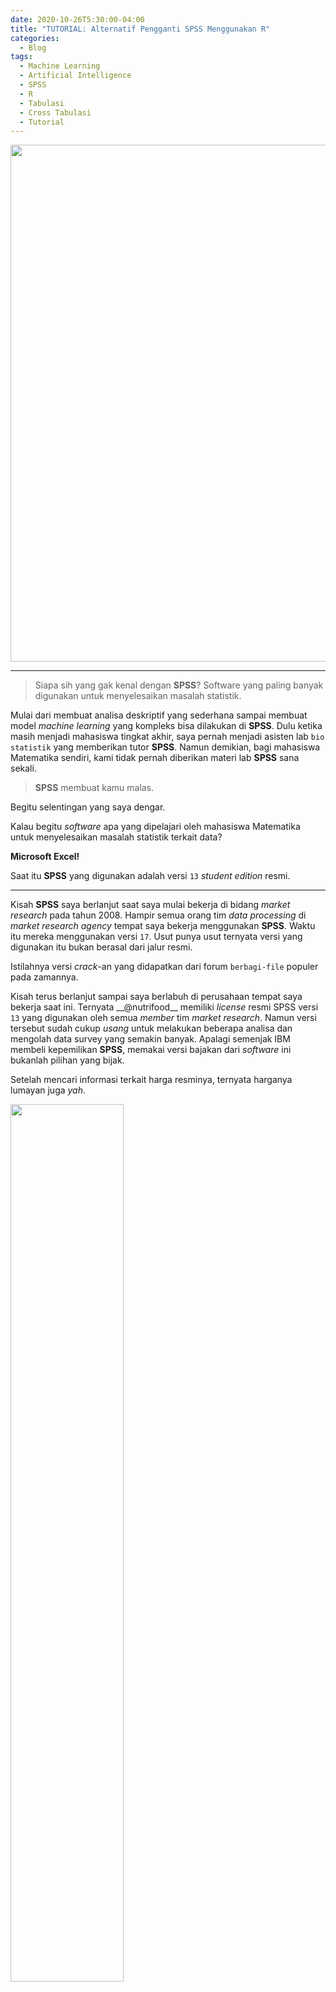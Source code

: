 ```yaml
---
date: 2020-10-26T5:30:00-04:00
title: "TUTORIAL: Alternatif Pengganti SPSS Menggunakan R"
categories:
  - Blog
tags:
  - Machine Learning
  - Artificial Intelligence
  - SPSS
  - R
  - Tabulasi
  - Cross Tabulasi
  - Tutorial
---
```



<img src="https://raw.githubusercontent.com/ikanx101/ikanx101.github.io/master/_posts/expss/bagian%201/SPSS.jpg" width="827" />

-----

> Siapa sih yang gak kenal dengan **SPSS**? Software yang paling banyak
> digunakan untuk menyelesaikan masalah statistik.

Mulai dari membuat analisa deskriptif yang sederhana sampai membuat
model *machine learning* yang kompleks bisa dilakukan di **SPSS**. Dulu
ketika masih menjadi mahasiswa tingkat akhir, saya pernah menjadi
asisten lab `bio statistik` yang memberikan tutor **SPSS**. Namun
demikian, bagi mahasiswa Matematika sendiri, kami tidak pernah diberikan
materi lab **SPSS** sana sekali.

> **SPSS** membuat kamu malas.

Begitu selentingan yang saya dengar.

Kalau begitu *software* apa yang dipelajari oleh mahasiswa Matematika
untuk menyelesaikan masalah statistik terkait data?

**Microsoft Excel\!**

Saat itu **SPSS** yang digunakan adalah versi `13` *student edition*
resmi.

-----

Kisah **SPSS** saya berlanjut saat saya mulai bekerja di bidang *market
research* pada tahun 2008. Hampir semua orang tim *data processing* di
*market research agency* tempat saya bekerja menggunakan **SPSS**. Waktu
itu mereka menggunakan versi `17`. Usut punya usut ternyata versi yang
digunakan itu bukan berasal dari jalur resmi.

Istilahnya versi *crack*-an yang didapatkan dari forum `berbagi-file`
populer pada zamannya.

Kisah terus berlanjut sampai saya berlabuh di perusahaan tempat saya
bekerja saat ini. Ternyata \_\_@nutrifood\_\_ memiliki *license* resmi
SPSS versi `13` yang digunakan oleh semua *member* tim *market
research*. Namun versi tersebut sudah cukup *usang* untuk melakukan
beberapa analisa dan mengolah data survey yang semakin banyak. Apalagi
semenjak IBM membeli kepemilikan **SPSS**, memakai versi bajakan dari
*software* ini bukanlah pilihan yang bijak.

Setelah mencari informasi terkait harga resminya, ternyata harganya
lumayan juga *yah*.

<img src="https://raw.githubusercontent.com/ikanx101/ikanx101.github.io/master/_posts/expss/bagian%201/Screenshot_20201023-101029.png" height="60%" />

Tipe *license* **SPSS** yang dibutuhkan untuk mengolah data market riset
adalah yang `standard` karena sudah bisa mengakomodir *multiple response
answer*.

-----

## Perbedaan Data Survey dengan Data Lainnya

Apa sih perbedaan antara data survey dengan data lain? (Misalkan data
transaksi atau data *scrape* dari *social media*).

Disadari atau tidak, dalam survey, responden bisa ditanyakan suatu
pertanyaan yang bisa lebih dari satu jawaban. *Market researcher*
menyebutnya dengan istilah *multiple answer question*. Jawaban responden
akan disimpan menjadi *multiple column*.

> Prinsipnya adalah satu responden disimpan dalam satu baris data.

Berbeda dengan data transaksi atau data *social media* yang memungkinkan
dibentuk menjadi **tabular** (satu *response* bisa disimpan *as multiple
columns*).

Maka dari itu, *tools* pengolahan data market riset harus bisa
mengakomodir hal ini.

-----

## Masalah dengan **SPSS**

Seperti yang telah saya sampaikan sebelumnya, faktor harga menjadi salah
satu kendala terbesar bagi (hampir semua) perusahaan untuk bisa
menggunakan **SPSS** secara legal. Banyak di antara perusahaan malah
tetap memilih untuk menggunakan *software* bajakan. Menurut beberapa
sumber, IBM sedang galak-galaknya melakukan sidak ke
perusahaan-perusahaan untuk menangkap perusahaan yang *nakal*.

Setau saya memang ada konsekuensi hukum bagi yang melakukan hal ini.

> Selain itu, memakai *software* bajakan bisa jadi menghilangkan
> **keberkahan** pekerjaan kita lho.

## Alternatif **SPSS**

Kita sebenarnya bisa memakai *software* olah data selain **SPSS** yang
bersifat *open source* alias gratis. Salah satunya dengan **R** melalui
`library(expss)`.

Berikut ini adalah beberapa kelebihan mengolah data survey dengan
`library(expss)`:

1.  Kita tidak perlu repot-repot mengubah tipe data menjadi *numeric
    with labels*. Pada **SPSS**, kita tahu ada dua *tab*, yakni
    *variabel view* dan *data view*. Biasanya salah satu *preparation*
    yang harus dilakukan di **SPSS** adalah mengubah data *text* hasil
    *entry* kuesioner menjadi *numeric* lalu diberikan *value label*.
    Hasil *entry* kuesioner yang sudah berupa *text* bisa langsung kita
    pakai. Biasanya ini terjadi saat kita menggunakan *platform online
    survey* yang memberikan data *as it is*.
2.  Kita bisa melakukan `uji beda dua proporsi` langsung di **R**.
3.  Kita bisa langsung membuat grafik dari hasil tabulasi dengan
    `library(ggplot2)` dan membuat *report*-nya dengan **R Markdown**.
4.  **R** bisa membaca banyak format data. Baik `.sav` **SPSS** dan
    `.csv`, `.xls`, `.xlsx` dari **MS. Excel**.

Bagaimana caranya? Saya mulai tutorialnya *yah*.

-----

## Bahan-Bahan yang Dibutuhkan

Oke, untuk melakukannya kita memerlukan **R** dan atau **R Studio**.
Kemudian kita harus menginstall beberapa *libraries* seperti:

1.  `dplyr` untuk melakukan *data carpentry* di **R**.
2.  `expss` sebagai pengganti **SPSS** di **R**.
3.  `openxlsx` untuk *export* tabulasi ke format `.xlsx`.

Cara installnya adalah:

``` r
# install.packages("dplyr")
# install.packages("expss")
# install.packages("openxlsx")
```

Selepas instalasi selesai, mari kita panggil kedua *libraries* tersebut:

``` r
library(dplyr)
library(expss)
library(openxlsx)
```

Sekarang saya akan menggunakan contoh data hasil survey mengenai
persepsi dan habit responden. Pertanyaan dalam survey tersebut antara
lain:

1.  `kota` asal responden.
2.  `gender`.
3.  `usia`.
4.  `pernah`-kah responden membeli sayur dan daging dalam sebulan
    terakhir?
5.  `tempat` responden pernah membeli sayur dan daging dalam sebulan
    terakhir.
6.  `rating` kesukaan terhadap minuman soda.

Survey dilakukan kepada `1.000` orang responden di 5 kota (Jakarta,
Bandung, Tasikmalaya, Garut, dan Sukabumi). Sebagai latihan bersama,
data bisa diunduh di
[sini](https://raw.githubusercontent.com/ikanx101/ikanx101.github.io/master/_posts/expss/bagian%201/data%20survey.csv).

Berikut adalah datanya:

``` r
data = read.csv("data survey.csv") 
```

<table>

<caption>

20 Data Teratas

</caption>

<thead>

<tr>

<th style="text-align:right;">

id

</th>

<th style="text-align:left;">

kota

</th>

<th style="text-align:left;">

gender

</th>

<th style="text-align:right;">

usia

</th>

<th style="text-align:left;">

pernah

</th>

<th style="text-align:left;">

tempat\_1

</th>

<th style="text-align:left;">

tempat\_2

</th>

<th style="text-align:left;">

tempat\_3

</th>

<th style="text-align:left;">

tempat\_4

</th>

<th style="text-align:left;">

tempat\_5

</th>

<th style="text-align:left;">

rating

</th>

</tr>

</thead>

<tbody>

<tr>

<td style="text-align:right;">

1

</td>

<td style="text-align:left;">

Bandung

</td>

<td style="text-align:left;">

wanita

</td>

<td style="text-align:right;">

35

</td>

<td style="text-align:left;">

ya

</td>

<td style="text-align:left;">

pasar

</td>

<td style="text-align:left;">

warung

</td>

<td style="text-align:left;">

NA

</td>

<td style="text-align:left;">

NA

</td>

<td style="text-align:left;">

NA

</td>

<td style="text-align:left;">

sangat tidak suka

</td>

</tr>

<tr>

<td style="text-align:right;">

2

</td>

<td style="text-align:left;">

Jakarta

</td>

<td style="text-align:left;">

wanita

</td>

<td style="text-align:right;">

32

</td>

<td style="text-align:left;">

tidak

</td>

<td style="text-align:left;">

NA

</td>

<td style="text-align:left;">

NA

</td>

<td style="text-align:left;">

NA

</td>

<td style="text-align:left;">

NA

</td>

<td style="text-align:left;">

NA

</td>

<td style="text-align:left;">

tidak suka

</td>

</tr>

<tr>

<td style="text-align:right;">

3

</td>

<td style="text-align:left;">

Jakarta

</td>

<td style="text-align:left;">

pria

</td>

<td style="text-align:right;">

27

</td>

<td style="text-align:left;">

tidak

</td>

<td style="text-align:left;">

NA

</td>

<td style="text-align:left;">

NA

</td>

<td style="text-align:left;">

NA

</td>

<td style="text-align:left;">

NA

</td>

<td style="text-align:left;">

NA

</td>

<td style="text-align:left;">

suka

</td>

</tr>

<tr>

<td style="text-align:right;">

4

</td>

<td style="text-align:left;">

Bandung

</td>

<td style="text-align:left;">

pria

</td>

<td style="text-align:right;">

39

</td>

<td style="text-align:left;">

ya

</td>

<td style="text-align:left;">

online

</td>

<td style="text-align:left;">

supermarket

</td>

<td style="text-align:left;">

warung

</td>

<td style="text-align:left;">

minimarket

</td>

<td style="text-align:left;">

pasar

</td>

<td style="text-align:left;">

tidak suka

</td>

</tr>

<tr>

<td style="text-align:right;">

5

</td>

<td style="text-align:left;">

Bandung

</td>

<td style="text-align:left;">

pria

</td>

<td style="text-align:right;">

30

</td>

<td style="text-align:left;">

tidak

</td>

<td style="text-align:left;">

NA

</td>

<td style="text-align:left;">

NA

</td>

<td style="text-align:left;">

NA

</td>

<td style="text-align:left;">

NA

</td>

<td style="text-align:left;">

NA

</td>

<td style="text-align:left;">

sangat suka

</td>

</tr>

<tr>

<td style="text-align:right;">

6

</td>

<td style="text-align:left;">

Bandung

</td>

<td style="text-align:left;">

wanita

</td>

<td style="text-align:right;">

31

</td>

<td style="text-align:left;">

ya

</td>

<td style="text-align:left;">

warung

</td>

<td style="text-align:left;">

minimarket

</td>

<td style="text-align:left;">

supermarket

</td>

<td style="text-align:left;">

pasar

</td>

<td style="text-align:left;">

NA

</td>

<td style="text-align:left;">

sangat suka

</td>

</tr>

<tr>

<td style="text-align:right;">

7

</td>

<td style="text-align:left;">

Tasikmalaya

</td>

<td style="text-align:left;">

pria

</td>

<td style="text-align:right;">

38

</td>

<td style="text-align:left;">

ya

</td>

<td style="text-align:left;">

minimarket

</td>

<td style="text-align:left;">

online

</td>

<td style="text-align:left;">

supermarket

</td>

<td style="text-align:left;">

pasar

</td>

<td style="text-align:left;">

NA

</td>

<td style="text-align:left;">

suka

</td>

</tr>

<tr>

<td style="text-align:right;">

8

</td>

<td style="text-align:left;">

Sukabumi

</td>

<td style="text-align:left;">

wanita

</td>

<td style="text-align:right;">

30

</td>

<td style="text-align:left;">

ya

</td>

<td style="text-align:left;">

supermarket

</td>

<td style="text-align:left;">

warung

</td>

<td style="text-align:left;">

online

</td>

<td style="text-align:left;">

NA

</td>

<td style="text-align:left;">

NA

</td>

<td style="text-align:left;">

sangat tidak suka

</td>

</tr>

<tr>

<td style="text-align:right;">

9

</td>

<td style="text-align:left;">

Garut

</td>

<td style="text-align:left;">

wanita

</td>

<td style="text-align:right;">

39

</td>

<td style="text-align:left;">

tidak

</td>

<td style="text-align:left;">

NA

</td>

<td style="text-align:left;">

NA

</td>

<td style="text-align:left;">

NA

</td>

<td style="text-align:left;">

NA

</td>

<td style="text-align:left;">

NA

</td>

<td style="text-align:left;">

sangat tidak suka

</td>

</tr>

<tr>

<td style="text-align:right;">

10

</td>

<td style="text-align:left;">

Bandung

</td>

<td style="text-align:left;">

wanita

</td>

<td style="text-align:right;">

26

</td>

<td style="text-align:left;">

tidak

</td>

<td style="text-align:left;">

NA

</td>

<td style="text-align:left;">

NA

</td>

<td style="text-align:left;">

NA

</td>

<td style="text-align:left;">

NA

</td>

<td style="text-align:left;">

NA

</td>

<td style="text-align:left;">

sangat suka

</td>

</tr>

<tr>

<td style="text-align:right;">

11

</td>

<td style="text-align:left;">

Jakarta

</td>

<td style="text-align:left;">

wanita

</td>

<td style="text-align:right;">

33

</td>

<td style="text-align:left;">

ya

</td>

<td style="text-align:left;">

online

</td>

<td style="text-align:left;">

supermarket

</td>

<td style="text-align:left;">

NA

</td>

<td style="text-align:left;">

NA

</td>

<td style="text-align:left;">

NA

</td>

<td style="text-align:left;">

sangat tidak suka

</td>

</tr>

<tr>

<td style="text-align:right;">

12

</td>

<td style="text-align:left;">

Tasikmalaya

</td>

<td style="text-align:left;">

wanita

</td>

<td style="text-align:right;">

30

</td>

<td style="text-align:left;">

ya

</td>

<td style="text-align:left;">

supermarket

</td>

<td style="text-align:left;">

warung

</td>

<td style="text-align:left;">

online

</td>

<td style="text-align:left;">

minimarket

</td>

<td style="text-align:left;">

NA

</td>

<td style="text-align:left;">

suka

</td>

</tr>

<tr>

<td style="text-align:right;">

13

</td>

<td style="text-align:left;">

Sukabumi

</td>

<td style="text-align:left;">

wanita

</td>

<td style="text-align:right;">

38

</td>

<td style="text-align:left;">

tidak

</td>

<td style="text-align:left;">

NA

</td>

<td style="text-align:left;">

NA

</td>

<td style="text-align:left;">

NA

</td>

<td style="text-align:left;">

NA

</td>

<td style="text-align:left;">

NA

</td>

<td style="text-align:left;">

sangat tidak suka

</td>

</tr>

<tr>

<td style="text-align:right;">

14

</td>

<td style="text-align:left;">

Tasikmalaya

</td>

<td style="text-align:left;">

wanita

</td>

<td style="text-align:right;">

33

</td>

<td style="text-align:left;">

tidak

</td>

<td style="text-align:left;">

NA

</td>

<td style="text-align:left;">

NA

</td>

<td style="text-align:left;">

NA

</td>

<td style="text-align:left;">

NA

</td>

<td style="text-align:left;">

NA

</td>

<td style="text-align:left;">

suka

</td>

</tr>

<tr>

<td style="text-align:right;">

15

</td>

<td style="text-align:left;">

Garut

</td>

<td style="text-align:left;">

pria

</td>

<td style="text-align:right;">

35

</td>

<td style="text-align:left;">

ya

</td>

<td style="text-align:left;">

pasar

</td>

<td style="text-align:left;">

supermarket

</td>

<td style="text-align:left;">

online

</td>

<td style="text-align:left;">

minimarket

</td>

<td style="text-align:left;">

NA

</td>

<td style="text-align:left;">

sangat tidak suka

</td>

</tr>

<tr>

<td style="text-align:right;">

16

</td>

<td style="text-align:left;">

Bandung

</td>

<td style="text-align:left;">

wanita

</td>

<td style="text-align:right;">

34

</td>

<td style="text-align:left;">

ya

</td>

<td style="text-align:left;">

supermarket

</td>

<td style="text-align:left;">

online

</td>

<td style="text-align:left;">

pasar

</td>

<td style="text-align:left;">

NA

</td>

<td style="text-align:left;">

NA

</td>

<td style="text-align:left;">

suka

</td>

</tr>

<tr>

<td style="text-align:right;">

17

</td>

<td style="text-align:left;">

Tasikmalaya

</td>

<td style="text-align:left;">

wanita

</td>

<td style="text-align:right;">

25

</td>

<td style="text-align:left;">

tidak

</td>

<td style="text-align:left;">

NA

</td>

<td style="text-align:left;">

NA

</td>

<td style="text-align:left;">

NA

</td>

<td style="text-align:left;">

NA

</td>

<td style="text-align:left;">

NA

</td>

<td style="text-align:left;">

suka

</td>

</tr>

<tr>

<td style="text-align:right;">

18

</td>

<td style="text-align:left;">

Garut

</td>

<td style="text-align:left;">

pria

</td>

<td style="text-align:right;">

34

</td>

<td style="text-align:left;">

tidak

</td>

<td style="text-align:left;">

NA

</td>

<td style="text-align:left;">

NA

</td>

<td style="text-align:left;">

NA

</td>

<td style="text-align:left;">

NA

</td>

<td style="text-align:left;">

NA

</td>

<td style="text-align:left;">

suka

</td>

</tr>

<tr>

<td style="text-align:right;">

19

</td>

<td style="text-align:left;">

Tasikmalaya

</td>

<td style="text-align:left;">

wanita

</td>

<td style="text-align:right;">

27

</td>

<td style="text-align:left;">

ya

</td>

<td style="text-align:left;">

online

</td>

<td style="text-align:left;">

NA

</td>

<td style="text-align:left;">

NA

</td>

<td style="text-align:left;">

NA

</td>

<td style="text-align:left;">

NA

</td>

<td style="text-align:left;">

suka

</td>

</tr>

<tr>

<td style="text-align:right;">

20

</td>

<td style="text-align:left;">

Sukabumi

</td>

<td style="text-align:left;">

pria

</td>

<td style="text-align:right;">

34

</td>

<td style="text-align:left;">

ya

</td>

<td style="text-align:left;">

pasar

</td>

<td style="text-align:left;">

warung

</td>

<td style="text-align:left;">

online

</td>

<td style="text-align:left;">

NA

</td>

<td style="text-align:left;">

NA

</td>

<td style="text-align:left;">

suka

</td>

</tr>

</tbody>

</table>

-----

## Prinsip dasar `library(expss)`

Skrip pada `library(expss)` selalu menggunakan *pipe* pada `tidyverse`
(`%>%`).

Berikut adalah alur pengerjaannya:

1.  Tabulasi dimulai dengan memanggil dataset.
2.  Memanggil variabel yang hendak dihitung dengan
    `tab_cells(nama_variabel)`.
3.  Jika hendak melakukan *cross tabulasi*, tambahkan perintah
    `tab_cols(nama_variabel)` sesuai dengan variabel yang hendak
    disilangkan.
4.  Jika hendak melakukan *drill down* pada baris, tambahkan perintah
    `tab_rows(nama_variabel)` sesuai dengan variabel yang hendak
    disilangkan.
5.  Panggil perintah untuk menghitung persentase atau *real number*.
    Untuk persentase, bisa menggunakan perintah `tab_stat_cpct()`. Untuk
    *real number*, bisa menggunakan perintah `tab_stat_cases()`.
6.  Jika hendak melakukan uji beda dua proporsi pada *cross tabulasi*,
    `tambahkan tab_last_sig_cpct()` atau `tab_last_sig_cases()`.
7.  Akhiri dengan `tab_pivot()`.

*Yuk*, kita praktek langsung\!

## Frekuensi Tabulasi

Mari kita mulai dengan menghitung proporsi `kota` dan `gender` dari
survey ini:

``` r
data %>% 
  tab_cells(kota) %>% 
  tab_stat_cpct() %>% 
  tab_pivot() %>% 
  set_caption("Tabel 1: Kota Asal Responden")
```

<table class="gmisc_table" style="border-collapse: collapse; margin-top: 1em; margin-bottom: 1em;">

<thead>

<tr>

<td colspan="2" style="text-align: left;">

Tabel 1: Kota Asal Responden

</td>

</tr>

<tr>

<th style="border-bottom: 1px solid grey; font-weight: 900; border-top: 2px solid grey; text-align: center;">

</th>

<th style="font-weight: 900; border-bottom: 1px solid grey; border-top: 2px solid grey; text-align: right;">

 \#Total 

</th>

</tr>

</thead>

<tbody>

<tr>

<td colspan="2" style="font-weight: 900;">

 kota 

</td>

</tr>

<tr>

<td style="text-align: left;">

   Bandung 

</td>

<td style="text-align: right;">

19.1

</td>

</tr>

<tr>

<td style="text-align: left;">

   Garut 

</td>

<td style="text-align: right;">

18.6

</td>

</tr>

<tr>

<td style="text-align: left;">

   Jakarta 

</td>

<td style="text-align: right;">

22.4

</td>

</tr>

<tr>

<td style="text-align: left;">

   Sukabumi 

</td>

<td style="text-align: right;">

20.4

</td>

</tr>

<tr>

<td style="text-align: left;">

   Tasikmalaya 

</td>

<td style="text-align: right;">

19.5

</td>

</tr>

<tr>

<td style="border-bottom: 2px solid grey; text-align: left;">

   \#Total cases 

</td>

<td style="border-bottom: 2px solid grey; text-align: right;">

1000

</td>

</tr>

</tbody>

</table>

``` r
data %>% 
  tab_cells(gender) %>% 
  tab_stat_cpct() %>% 
  tab_pivot() %>% 
  set_caption("Tabel 2: Gender Responden")
```

<table class="gmisc_table" style="border-collapse: collapse; margin-top: 1em; margin-bottom: 1em;">

<thead>

<tr>

<td colspan="2" style="text-align: left;">

Tabel 2: Gender Responden

</td>

</tr>

<tr>

<th style="border-bottom: 1px solid grey; font-weight: 900; border-top: 2px solid grey; text-align: center;">

</th>

<th style="font-weight: 900; border-bottom: 1px solid grey; border-top: 2px solid grey; text-align: right;">

 \#Total 

</th>

</tr>

</thead>

<tbody>

<tr>

<td colspan="2" style="font-weight: 900;">

 gender 

</td>

</tr>

<tr>

<td style="text-align: left;">

   pria 

</td>

<td style="text-align: right;">

29.3

</td>

</tr>

<tr>

<td style="text-align: left;">

   wanita 

</td>

<td style="text-align: right;">

70.7

</td>

</tr>

<tr>

<td style="border-bottom: 2px solid grey; text-align: left;">

   \#Total cases 

</td>

<td style="border-bottom: 2px solid grey; text-align: right;">

1000

</td>

</tr>

</tbody>

</table>

Sekarang saya akan menghitung proporsi dari rating dengan menggunakan
*real number*:

``` r
data %>% 
  tab_cells(rating) %>% 
  tab_stat_cases() %>% 
  tab_pivot() %>% 
  set_caption("Tabel 3: Rating Kesukaan Responden (real number)")
```

<table class="gmisc_table" style="border-collapse: collapse; margin-top: 1em; margin-bottom: 1em;">

<thead>

<tr>

<td colspan="2" style="text-align: left;">

Tabel 3: Rating Kesukaan Responden (real number)

</td>

</tr>

<tr>

<th style="border-bottom: 1px solid grey; font-weight: 900; border-top: 2px solid grey; text-align: center;">

</th>

<th style="font-weight: 900; border-bottom: 1px solid grey; border-top: 2px solid grey; text-align: right;">

 \#Total 

</th>

</tr>

</thead>

<tbody>

<tr>

<td colspan="2" style="font-weight: 900;">

 rating 

</td>

</tr>

<tr>

<td style="text-align: left;">

   sangat tidak suka 

</td>

<td style="text-align: right;">

257

</td>

</tr>

<tr>

<td style="text-align: left;">

   tidak suka 

</td>

<td style="text-align: right;">

108

</td>

</tr>

<tr>

<td style="text-align: left;">

   suka 

</td>

<td style="text-align: right;">

499

</td>

</tr>

<tr>

<td style="text-align: left;">

   sangat suka 

</td>

<td style="text-align: right;">

136

</td>

</tr>

<tr>

<td style="border-bottom: 2px solid grey; text-align: left;">

   \#Total cases 

</td>

<td style="border-bottom: 2px solid grey; text-align: right;">

1000

</td>

</tr>

</tbody>

</table>

## *Cross* Tabulasi

Berikutnya saya akan membuat tabel *cross* tabulasi `rating` vs `kota`
sekaligus menghitung signifikansinya:

``` r
data %>% 
  tab_cells(rating) %>% 
  tab_cols(total(),kota) %>% 
  tab_stat_cpct() %>% 
  tab_last_sig_cpct() %>% 
  tab_pivot() %>% 
  set_caption("Table 4. Cross tabulasi Pernah dan Kota")
```

<table class="gmisc_table" style="border-collapse: collapse; margin-top: 1em; margin-bottom: 1em;">

<thead>

<tr>

<td colspan="12" style="text-align: left;">

Table 4. Cross tabulasi Pernah dan Kota

</td>

</tr>

<tr>

<th style="border-top: 2px solid grey;">

</th>

<th colspan="1" style="font-weight: 900; border-bottom: 1px solid grey; border-top: 2px solid grey; text-align: center;">

 \#Total 

</th>

<th style="border-top: 2px solid grey;; border-bottom: hidden;">

 

</th>

<th colspan="9" style="font-weight: 900; border-bottom: 1px solid grey; border-top: 2px solid grey; text-align: center;">

 kota 

</th>

</tr>

<tr>

<th style>

</th>

<th colspan="1" style="font-weight: 900; text-align: center;">

</th>

<th style="; border-bottom: hidden;">

 

</th>

<th colspan="1" style="font-weight: 900; border-bottom: 1px solid grey; text-align: center;">

 Bandung 

</th>

<th style="; border-bottom: hidden;">

 

</th>

<th colspan="1" style="font-weight: 900; border-bottom: 1px solid grey; text-align: center;">

 Garut 

</th>

<th style="; border-bottom: hidden;">

 

</th>

<th colspan="1" style="font-weight: 900; border-bottom: 1px solid grey; text-align: center;">

 Jakarta 

</th>

<th style="; border-bottom: hidden;">

 

</th>

<th colspan="1" style="font-weight: 900; border-bottom: 1px solid grey; text-align: center;">

 Sukabumi 

</th>

<th style="; border-bottom: hidden;">

 

</th>

<th colspan="1" style="font-weight: 900; border-bottom: 1px solid grey; text-align: center;">

 Tasikmalaya 

</th>

</tr>

<tr>

<th style="border-bottom: 1px solid grey; font-weight: 900; text-align: center;">

</th>

<th style="font-weight: 900; border-bottom: 1px solid grey; text-align: right;">

</th>

<th style="font-weight: 900; border-bottom: 1px solid grey; text-align: right;" colspan="1">

 

</th>

<th style="font-weight: 900; border-bottom: 1px solid grey; text-align: right;">

 A 

</th>

<th style="font-weight: 900; border-bottom: 1px solid grey; text-align: right;" colspan="1">

 

</th>

<th style="font-weight: 900; border-bottom: 1px solid grey; text-align: right;">

 B 

</th>

<th style="font-weight: 900; border-bottom: 1px solid grey; text-align: right;" colspan="1">

 

</th>

<th style="font-weight: 900; border-bottom: 1px solid grey; text-align: right;">

 C 

</th>

<th style="font-weight: 900; border-bottom: 1px solid grey; text-align: right;" colspan="1">

 

</th>

<th style="font-weight: 900; border-bottom: 1px solid grey; text-align: right;">

 D 

</th>

<th style="font-weight: 900; border-bottom: 1px solid grey; text-align: right;" colspan="1">

 

</th>

<th style="font-weight: 900; border-bottom: 1px solid grey; text-align: right;">

 E 

</th>

</tr>

</thead>

<tbody>

<tr>

<td colspan="12" style="font-weight: 900;">

 rating 

</td>

</tr>

<tr>

<td style="text-align: left;">

   sangat tidak suka 

</td>

<td style="text-align: right;">

25.7 

</td>

<td style="text-align: right;" colspan="1">

 

</td>

<td style="text-align: right;">

26.7 

</td>

<td style="text-align: right;" colspan="1">

 

</td>

<td style="text-align: right;">

27.4 

</td>

<td style="text-align: right;" colspan="1">

 

</td>

<td style="text-align: right;">

21.9  

</td>

<td style="text-align: right;" colspan="1">

 

</td>

<td style="text-align: right;">

26.5 

</td>

<td style="text-align: right;" colspan="1">

 

</td>

<td style="text-align: right;">

26.7 

</td>

</tr>

<tr>

<td style="text-align: left;">

   tidak suka 

</td>

<td style="text-align: right;">

10.8 

</td>

<td style="text-align: right;" colspan="1">

 

</td>

<td style="text-align: right;">

13.1 

</td>

<td style="text-align: right;" colspan="1">

 

</td>

<td style="text-align: right;">

8.6 

</td>

<td style="text-align: right;" colspan="1">

 

</td>

<td style="text-align: right;">

11.6  

</td>

<td style="text-align: right;" colspan="1">

 

</td>

<td style="text-align: right;">

12.3 

</td>

<td style="text-align: right;" colspan="1">

 

</td>

<td style="text-align: right;">

8.2 

</td>

</tr>

<tr>

<td style="text-align: left;">

   suka 

</td>

<td style="text-align: right;">

49.9 

</td>

<td style="text-align: right;" colspan="1">

 

</td>

<td style="text-align: right;">

44.0 

</td>

<td style="text-align: right;" colspan="1">

 

</td>

<td style="text-align: right;">

51.1 

</td>

<td style="text-align: right;" colspan="1">

 

</td>

<td style="text-align: right;">

55.4 A D

</td>

<td style="text-align: right;" colspan="1">

 

</td>

<td style="text-align: right;">

45.6 

</td>

<td style="text-align: right;" colspan="1">

 

</td>

<td style="text-align: right;">

52.8 

</td>

</tr>

<tr>

<td style="text-align: left;">

   sangat suka 

</td>

<td style="text-align: right;">

13.6 

</td>

<td style="text-align: right;" colspan="1">

 

</td>

<td style="text-align: right;">

16.2 

</td>

<td style="text-align: right;" colspan="1">

 

</td>

<td style="text-align: right;">

12.9 

</td>

<td style="text-align: right;" colspan="1">

 

</td>

<td style="text-align: right;">

11.2  

</td>

<td style="text-align: right;" colspan="1">

 

</td>

<td style="text-align: right;">

15.7 

</td>

<td style="text-align: right;" colspan="1">

 

</td>

<td style="text-align: right;">

12.3 

</td>

</tr>

<tr>

<td style="border-bottom: 2px solid grey; text-align: left;">

   \#Total cases 

</td>

<td style="border-bottom: 2px solid grey; text-align: right;">

1000 

</td>

<td style="border-bottom: 2px solid grey; text-align: right;" colspan="1">

 

</td>

<td style="border-bottom: 2px solid grey; text-align: right;">

191 

</td>

<td style="border-bottom: 2px solid grey; text-align: right;" colspan="1">

 

</td>

<td style="border-bottom: 2px solid grey; text-align: right;">

186 

</td>

<td style="border-bottom: 2px solid grey; text-align: right;" colspan="1">

 

</td>

<td style="border-bottom: 2px solid grey; text-align: right;">

224  

</td>

<td style="border-bottom: 2px solid grey; text-align: right;" colspan="1">

 

</td>

<td style="border-bottom: 2px solid grey; text-align: right;">

204 

</td>

<td style="border-bottom: 2px solid grey; text-align: right;" colspan="1">

 

</td>

<td style="border-bottom: 2px solid grey; text-align: right;">

195 

</td>

</tr>

</tbody>

</table>

Kita bisa melihat bahwa `suka` di Jakarta **signifikan** lebih tinggi
dibandingkan Bandung dan Sukabumi.

Sekarang saya akan membuat *cross* tabulasi rata-rata usia per kota:

``` r
data %>% 
  tab_cells(usia) %>% 
  tab_cols(total(),kota) %>% 
  tab_stat_mean_sd_n() %>% 
  tab_last_sig_means() %>% 
  tab_pivot() %>% 
  set_caption("Table 5. Rata-rata Usia per Kota")
```

<table class="gmisc_table" style="border-collapse: collapse; margin-top: 1em; margin-bottom: 1em;">

<thead>

<tr>

<td colspan="12" style="text-align: left;">

Table 5. Rata-rata Usia per Kota

</td>

</tr>

<tr>

<th style="border-top: 2px solid grey;">

</th>

<th colspan="1" style="font-weight: 900; border-bottom: 1px solid grey; border-top: 2px solid grey; text-align: center;">

 \#Total 

</th>

<th style="border-top: 2px solid grey;; border-bottom: hidden;">

 

</th>

<th colspan="9" style="font-weight: 900; border-bottom: 1px solid grey; border-top: 2px solid grey; text-align: center;">

 kota 

</th>

</tr>

<tr>

<th style>

</th>

<th colspan="1" style="font-weight: 900; text-align: center;">

</th>

<th style="; border-bottom: hidden;">

 

</th>

<th colspan="1" style="font-weight: 900; border-bottom: 1px solid grey; text-align: center;">

 Bandung 

</th>

<th style="; border-bottom: hidden;">

 

</th>

<th colspan="1" style="font-weight: 900; border-bottom: 1px solid grey; text-align: center;">

 Garut 

</th>

<th style="; border-bottom: hidden;">

 

</th>

<th colspan="1" style="font-weight: 900; border-bottom: 1px solid grey; text-align: center;">

 Jakarta 

</th>

<th style="; border-bottom: hidden;">

 

</th>

<th colspan="1" style="font-weight: 900; border-bottom: 1px solid grey; text-align: center;">

 Sukabumi 

</th>

<th style="; border-bottom: hidden;">

 

</th>

<th colspan="1" style="font-weight: 900; border-bottom: 1px solid grey; text-align: center;">

 Tasikmalaya 

</th>

</tr>

<tr>

<th style="border-bottom: 1px solid grey; font-weight: 900; text-align: center;">

</th>

<th style="font-weight: 900; border-bottom: 1px solid grey; text-align: right;">

</th>

<th style="font-weight: 900; border-bottom: 1px solid grey; text-align: right;" colspan="1">

 

</th>

<th style="font-weight: 900; border-bottom: 1px solid grey; text-align: right;">

 A 

</th>

<th style="font-weight: 900; border-bottom: 1px solid grey; text-align: right;" colspan="1">

 

</th>

<th style="font-weight: 900; border-bottom: 1px solid grey; text-align: right;">

 B 

</th>

<th style="font-weight: 900; border-bottom: 1px solid grey; text-align: right;" colspan="1">

 

</th>

<th style="font-weight: 900; border-bottom: 1px solid grey; text-align: right;">

 C 

</th>

<th style="font-weight: 900; border-bottom: 1px solid grey; text-align: right;" colspan="1">

 

</th>

<th style="font-weight: 900; border-bottom: 1px solid grey; text-align: right;">

 D 

</th>

<th style="font-weight: 900; border-bottom: 1px solid grey; text-align: right;" colspan="1">

 

</th>

<th style="font-weight: 900; border-bottom: 1px solid grey; text-align: right;">

 E 

</th>

</tr>

</thead>

<tbody>

<tr>

<td colspan="12" style="font-weight: 900;">

 usia 

</td>

</tr>

<tr>

<td style="text-align: left;">

   Mean 

</td>

<td style="text-align: right;">

32.1 

</td>

<td style="text-align: right;" colspan="1">

 

</td>

<td style="text-align: right;">

31.5 

</td>

<td style="text-align: right;" colspan="1">

 

</td>

<td style="text-align: right;">

31.9 

</td>

<td style="text-align: right;" colspan="1">

 

</td>

<td style="text-align: right;">

31.8 

</td>

<td style="text-align: right;" colspan="1">

 

</td>

<td style="text-align: right;">

32.5 A

</td>

<td style="text-align: right;" colspan="1">

 

</td>

<td style="text-align: right;">

32.7 A C

</td>

</tr>

<tr>

<td style="text-align: left;">

   Std. dev. 

</td>

<td style="text-align: right;">

4.5 

</td>

<td style="text-align: right;" colspan="1">

 

</td>

<td style="text-align: right;">

4.6 

</td>

<td style="text-align: right;" colspan="1">

 

</td>

<td style="text-align: right;">

4.6 

</td>

<td style="text-align: right;" colspan="1">

 

</td>

<td style="text-align: right;">

4.5 

</td>

<td style="text-align: right;" colspan="1">

 

</td>

<td style="text-align: right;">

4.6  

</td>

<td style="text-align: right;" colspan="1">

 

</td>

<td style="text-align: right;">

4.3  

</td>

</tr>

<tr>

<td style="border-bottom: 2px solid grey; text-align: left;">

   Unw. valid N 

</td>

<td style="border-bottom: 2px solid grey; text-align: right;">

1000.0 

</td>

<td style="border-bottom: 2px solid grey; text-align: right;" colspan="1">

 

</td>

<td style="border-bottom: 2px solid grey; text-align: right;">

191.0 

</td>

<td style="border-bottom: 2px solid grey; text-align: right;" colspan="1">

 

</td>

<td style="border-bottom: 2px solid grey; text-align: right;">

186.0 

</td>

<td style="border-bottom: 2px solid grey; text-align: right;" colspan="1">

 

</td>

<td style="border-bottom: 2px solid grey; text-align: right;">

224.0 

</td>

<td style="border-bottom: 2px solid grey; text-align: right;" colspan="1">

 

</td>

<td style="border-bottom: 2px solid grey; text-align: right;">

204.0  

</td>

<td style="border-bottom: 2px solid grey; text-align: right;" colspan="1">

 

</td>

<td style="border-bottom: 2px solid grey; text-align: right;">

195.0  

</td>

</tr>

</tbody>

</table>

Ternyata rata-rata usia responden di Tasikmalaya **signifikan** lebih
tua dibandingkan Bandung dan Jakarta. Sedangkan usia responden di
Sukabumi **signifikan** lebih tua dibandingkan Bandung.

## *Multiple Response*

Sekarang kita akan menghitung frekuensi tabulasi untuk pertanyaan
*multiple response*. Pada kasus ini adalah variabel `tempat_1` sampai
`tempat_5`.

``` r
data %>% 
  tab_cells(mrset(tempat_1 %to% tempat_2)) %>% 
  tab_stat_cpct() %>% 
  tab_pivot()%>% 
  set_caption("Table 6. Tempat Berbelanja")
```

<table class="gmisc_table" style="border-collapse: collapse; margin-top: 1em; margin-bottom: 1em;">

<thead>

<tr>

<td colspan="2" style="text-align: left;">

Table 6. Tempat Berbelanja

</td>

</tr>

<tr>

<th style="border-bottom: 1px solid grey; font-weight: 900; border-top: 2px solid grey; text-align: center;">

</th>

<th style="font-weight: 900; border-bottom: 1px solid grey; border-top: 2px solid grey; text-align: right;">

 \#Total 

</th>

</tr>

</thead>

<tbody>

<tr>

<td style="text-align: left;">

 minimarket 

</td>

<td style="text-align: right;">

36.3

</td>

</tr>

<tr>

<td style="text-align: left;">

 online 

</td>

<td style="text-align: right;">

45.1

</td>

</tr>

<tr>

<td style="text-align: left;">

 pasar 

</td>

<td style="text-align: right;">

39.7

</td>

</tr>

<tr>

<td style="text-align: left;">

 supermarket 

</td>

<td style="text-align: right;">

37.3

</td>

</tr>

<tr>

<td style="text-align: left;">

 warung 

</td>

<td style="text-align: right;">

37.3

</td>

</tr>

<tr>

<td style="border-bottom: 2px solid grey; text-align: left;">

 \#Total cases 

</td>

<td style="border-bottom: 2px solid grey; text-align: right;">

375

</td>

</tr>

</tbody>

</table>

Kita juga bisa membuat *cross* tabulasi untuk pertanyaan *multiple
response* berikut:

``` r
data %>% 
  tab_cells(mrset(tempat_1 %to% tempat_2)) %>% 
  tab_cols(total(),kota) %>% 
  tab_rows(gender) %>% 
  tab_stat_cpct() %>% 
  tab_last_sig_cpct() %>% 
  tab_pivot()%>% 
  set_caption("Table 7. Detail Tempat Berbelanja")
```

<table class="gmisc_table" style="border-collapse: collapse; margin-top: 1em; margin-bottom: 1em;">

<thead>

<tr>

<td colspan="14" style="text-align: left;">

Table 7. Detail Tempat Berbelanja

</td>

</tr>

<tr>

<th style="border-top: 2px solid grey;">

</th>

<th colspan="1" style="font-weight: 900; border-top: 2px solid grey; text-align: center;">

</th>

<th style="border-top: 2px solid grey;; border-bottom: hidden;">

 

</th>

<th colspan="1" style="font-weight: 900; border-bottom: 1px solid grey; border-top: 2px solid grey; text-align: center;">

 \#Total 

</th>

<th style="border-top: 2px solid grey;; border-bottom: hidden;">

 

</th>

<th colspan="9" style="font-weight: 900; border-bottom: 1px solid grey; border-top: 2px solid grey; text-align: center;">

 kota 

</th>

</tr>

<tr>

<th style>

</th>

<th colspan="1" style="font-weight: 900; text-align: center;">

</th>

<th style="; border-bottom: hidden;">

 

</th>

<th colspan="1" style="font-weight: 900; text-align: center;">

</th>

<th style="; border-bottom: hidden;">

 

</th>

<th colspan="1" style="font-weight: 900; border-bottom: 1px solid grey; text-align: center;">

 Bandung 

</th>

<th style="; border-bottom: hidden;">

 

</th>

<th colspan="1" style="font-weight: 900; border-bottom: 1px solid grey; text-align: center;">

 Garut 

</th>

<th style="; border-bottom: hidden;">

 

</th>

<th colspan="1" style="font-weight: 900; border-bottom: 1px solid grey; text-align: center;">

 Jakarta 

</th>

<th style="; border-bottom: hidden;">

 

</th>

<th colspan="1" style="font-weight: 900; border-bottom: 1px solid grey; text-align: center;">

 Sukabumi 

</th>

<th style="; border-bottom: hidden;">

 

</th>

<th colspan="1" style="font-weight: 900; border-bottom: 1px solid grey; text-align: center;">

 Tasikmalaya 

</th>

</tr>

<tr>

<th style="border-bottom: 1px solid grey; font-weight: 900; text-align: center;">

</th>

<th style="font-weight: 900; border-bottom: 1px solid grey; text-align: left;">

</th>

<th style="font-weight: 900; border-bottom: 1px solid grey; text-align: left;" colspan="1">

 

</th>

<th style="font-weight: 900; border-bottom: 1px solid grey; text-align: right;">

</th>

<th style="font-weight: 900; border-bottom: 1px solid grey; text-align: right;" colspan="1">

 

</th>

<th style="font-weight: 900; border-bottom: 1px solid grey; text-align: right;">

 A 

</th>

<th style="font-weight: 900; border-bottom: 1px solid grey; text-align: right;" colspan="1">

 

</th>

<th style="font-weight: 900; border-bottom: 1px solid grey; text-align: right;">

 B 

</th>

<th style="font-weight: 900; border-bottom: 1px solid grey; text-align: right;" colspan="1">

 

</th>

<th style="font-weight: 900; border-bottom: 1px solid grey; text-align: right;">

 C 

</th>

<th style="font-weight: 900; border-bottom: 1px solid grey; text-align: right;" colspan="1">

 

</th>

<th style="font-weight: 900; border-bottom: 1px solid grey; text-align: right;">

 D 

</th>

<th style="font-weight: 900; border-bottom: 1px solid grey; text-align: right;" colspan="1">

 

</th>

<th style="font-weight: 900; border-bottom: 1px solid grey; text-align: right;">

 E 

</th>

</tr>

</thead>

<tbody>

<tr>

<td colspan="14" style="font-weight: 900;">

 gender 

</td>

</tr>

<tr>

<td style="text-align: left;">

   pria 

</td>

<td style="text-align: left;">

 minimarket 

</td>

<td style="text-align: left;" colspan="1">

 

</td>

<td style="text-align: right;">

43.6 

</td>

<td style="text-align: right;" colspan="1">

 

</td>

<td style="text-align: right;">

48.0  

</td>

<td style="text-align: right;" colspan="1">

 

</td>

<td style="text-align: right;">

40.0 

</td>

<td style="text-align: right;" colspan="1">

 

</td>

<td style="text-align: right;">

47.6  

</td>

<td style="text-align: right;" colspan="1">

 

</td>

<td style="text-align: right;">

42.9  

</td>

<td style="text-align: right;" colspan="1">

 

</td>

<td style="text-align: right;">

38.9 

</td>

</tr>

<tr>

<td style="text-align: left;">

  

</td>

<td style="text-align: left;">

 online 

</td>

<td style="text-align: left;" colspan="1">

 

</td>

<td style="text-align: right;">

41.8 

</td>

<td style="text-align: right;" colspan="1">

 

</td>

<td style="text-align: right;">

48.0 B

</td>

<td style="text-align: right;" colspan="1">

 

</td>

<td style="text-align: right;">

20.0 

</td>

<td style="text-align: right;" colspan="1">

 

</td>

<td style="text-align: right;">

47.6 B  

</td>

<td style="text-align: right;" colspan="1">

 

</td>

<td style="text-align: right;">

66.7 B E

</td>

<td style="text-align: right;" colspan="1">

 

</td>

<td style="text-align: right;">

27.8 

</td>

</tr>

<tr>

<td style="text-align: left;">

  

</td>

<td style="text-align: left;">

 pasar 

</td>

<td style="text-align: left;" colspan="1">

 

</td>

<td style="text-align: right;">

39.1 

</td>

<td style="text-align: right;" colspan="1">

 

</td>

<td style="text-align: right;">

28.0  

</td>

<td style="text-align: right;" colspan="1">

 

</td>

<td style="text-align: right;">

52.0 

</td>

<td style="text-align: right;" colspan="1">

 

</td>

<td style="text-align: right;">

42.9  

</td>

<td style="text-align: right;" colspan="1">

 

</td>

<td style="text-align: right;">

23.8  

</td>

<td style="text-align: right;" colspan="1">

 

</td>

<td style="text-align: right;">

50.0 

</td>

</tr>

<tr>

<td style="text-align: left;">

  

</td>

<td style="text-align: left;">

 supermarket 

</td>

<td style="text-align: left;" colspan="1">

 

</td>

<td style="text-align: right;">

41.8 

</td>

<td style="text-align: right;" colspan="1">

 

</td>

<td style="text-align: right;">

44.0  

</td>

<td style="text-align: right;" colspan="1">

 

</td>

<td style="text-align: right;">

44.0 

</td>

<td style="text-align: right;" colspan="1">

 

</td>

<td style="text-align: right;">

38.1  

</td>

<td style="text-align: right;" colspan="1">

 

</td>

<td style="text-align: right;">

38.1  

</td>

<td style="text-align: right;" colspan="1">

 

</td>

<td style="text-align: right;">

44.4 

</td>

</tr>

<tr>

<td style="text-align: left;">

  

</td>

<td style="text-align: left;">

 warung 

</td>

<td style="text-align: left;" colspan="1">

 

</td>

<td style="text-align: right;">

29.1 

</td>

<td style="text-align: right;" colspan="1">

 

</td>

<td style="text-align: right;">

20.0  

</td>

<td style="text-align: right;" colspan="1">

 

</td>

<td style="text-align: right;">

40.0 

</td>

<td style="text-align: right;" colspan="1">

 

</td>

<td style="text-align: right;">

19.0  

</td>

<td style="text-align: right;" colspan="1">

 

</td>

<td style="text-align: right;">

28.6  

</td>

<td style="text-align: right;" colspan="1">

 

</td>

<td style="text-align: right;">

38.9 

</td>

</tr>

<tr>

<td style="text-align: left;">

  

</td>

<td style="text-align: left;">

 \#Total cases 

</td>

<td style="text-align: left;" colspan="1">

 

</td>

<td style="text-align: right;">

110 

</td>

<td style="text-align: right;" colspan="1">

 

</td>

<td style="text-align: right;">

25  

</td>

<td style="text-align: right;" colspan="1">

 

</td>

<td style="text-align: right;">

25 

</td>

<td style="text-align: right;" colspan="1">

 

</td>

<td style="text-align: right;">

21  

</td>

<td style="text-align: right;" colspan="1">

 

</td>

<td style="text-align: right;">

21  

</td>

<td style="text-align: right;" colspan="1">

 

</td>

<td style="text-align: right;">

18 

</td>

</tr>

<tr>

<td style="text-align: left;">

   wanita 

</td>

<td style="text-align: left;">

 minimarket 

</td>

<td style="text-align: left;" colspan="1">

 

</td>

<td style="text-align: right;">

33.2 

</td>

<td style="text-align: right;" colspan="1">

 

</td>

<td style="text-align: right;">

26.4  

</td>

<td style="text-align: right;" colspan="1">

 

</td>

<td style="text-align: right;">

37.5 

</td>

<td style="text-align: right;" colspan="1">

 

</td>

<td style="text-align: right;">

33.3  

</td>

<td style="text-align: right;" colspan="1">

 

</td>

<td style="text-align: right;">

31.6  

</td>

<td style="text-align: right;" colspan="1">

 

</td>

<td style="text-align: right;">

38.0 

</td>

</tr>

<tr>

<td style="text-align: left;">

  

</td>

<td style="text-align: left;">

 online 

</td>

<td style="text-align: left;" colspan="1">

 

</td>

<td style="text-align: right;">

46.4 

</td>

<td style="text-align: right;" colspan="1">

 

</td>

<td style="text-align: right;">

56.6  

</td>

<td style="text-align: right;" colspan="1">

 

</td>

<td style="text-align: right;">

41.7 

</td>

<td style="text-align: right;" colspan="1">

 

</td>

<td style="text-align: right;">

40.4  

</td>

<td style="text-align: right;" colspan="1">

 

</td>

<td style="text-align: right;">

47.4  

</td>

<td style="text-align: right;" colspan="1">

 

</td>

<td style="text-align: right;">

46.0 

</td>

</tr>

<tr>

<td style="text-align: left;">

  

</td>

<td style="text-align: left;">

 pasar 

</td>

<td style="text-align: left;" colspan="1">

 

</td>

<td style="text-align: right;">

40.0 

</td>

<td style="text-align: right;" colspan="1">

 

</td>

<td style="text-align: right;">

43.4  

</td>

<td style="text-align: right;" colspan="1">

 

</td>

<td style="text-align: right;">

47.9 

</td>

<td style="text-align: right;" colspan="1">

 

</td>

<td style="text-align: right;">

36.8  

</td>

<td style="text-align: right;" colspan="1">

 

</td>

<td style="text-align: right;">

40.4  

</td>

<td style="text-align: right;" colspan="1">

 

</td>

<td style="text-align: right;">

32.0 

</td>

</tr>

<tr>

<td style="text-align: left;">

  

</td>

<td style="text-align: left;">

 supermarket 

</td>

<td style="text-align: left;" colspan="1">

 

</td>

<td style="text-align: right;">

35.5 

</td>

<td style="text-align: right;" colspan="1">

 

</td>

<td style="text-align: right;">

28.3  

</td>

<td style="text-align: right;" colspan="1">

 

</td>

<td style="text-align: right;">

43.8 

</td>

<td style="text-align: right;" colspan="1">

 

</td>

<td style="text-align: right;">

28.1  

</td>

<td style="text-align: right;" colspan="1">

 

</td>

<td style="text-align: right;">

35.1  

</td>

<td style="text-align: right;" colspan="1">

 

</td>

<td style="text-align: right;">

44.0 

</td>

</tr>

<tr>

<td style="text-align: left;">

  

</td>

<td style="text-align: left;">

 warung 

</td>

<td style="text-align: left;" colspan="1">

 

</td>

<td style="text-align: right;">

40.8 

</td>

<td style="text-align: right;" colspan="1">

 

</td>

<td style="text-align: right;">

43.4  

</td>

<td style="text-align: right;" colspan="1">

 

</td>

<td style="text-align: right;">

25.0 

</td>

<td style="text-align: right;" colspan="1">

 

</td>

<td style="text-align: right;">

57.9 B E

</td>

<td style="text-align: right;" colspan="1">

 

</td>

<td style="text-align: right;">

42.1  

</td>

<td style="text-align: right;" colspan="1">

 

</td>

<td style="text-align: right;">

32.0 

</td>

</tr>

<tr>

<td style="border-bottom: 2px solid grey; text-align: left;">

  

</td>

<td style="border-bottom: 2px solid grey; text-align: left;">

 \#Total cases 

</td>

<td style="border-bottom: 2px solid grey; text-align: left;" colspan="1">

 

</td>

<td style="border-bottom: 2px solid grey; text-align: right;">

265 

</td>

<td style="border-bottom: 2px solid grey; text-align: right;" colspan="1">

 

</td>

<td style="border-bottom: 2px solid grey; text-align: right;">

53  

</td>

<td style="border-bottom: 2px solid grey; text-align: right;" colspan="1">

 

</td>

<td style="border-bottom: 2px solid grey; text-align: right;">

48 

</td>

<td style="border-bottom: 2px solid grey; text-align: right;" colspan="1">

 

</td>

<td style="border-bottom: 2px solid grey; text-align: right;">

57  

</td>

<td style="border-bottom: 2px solid grey; text-align: right;" colspan="1">

 

</td>

<td style="border-bottom: 2px solid grey; text-align: right;">

57  

</td>

<td style="border-bottom: 2px solid grey; text-align: right;" colspan="1">

 

</td>

<td style="border-bottom: 2px solid grey; text-align: right;">

50 

</td>

</tr>

</tbody>

</table>

Tentunya masih banyak lagi fitur dan *function* yang bisa dilakukan.
Tapi segitu saja harusnya sudah cukup ya.

-----

## *Exporting to Excel*

Sekarang saya akan tunjukkan cara agar tabel-tabel di atas dimasukkan ke
satu file Excel `.xlsx`.

### Buat dulu *object* tabelnya

``` r
tab1 = 
  data %>% 
  tab_cells(kota) %>% 
  tab_stat_cpct() %>% 
  tab_pivot() %>% 
  set_caption("Tabel 1: Kota Asal Responden")

tab2 = 
  data %>% 
  tab_cells(gender) %>% 
  tab_stat_cpct() %>% 
  tab_pivot() %>% 
  set_caption("Tabel 2: Gender Responden")

tab3 = 
  data %>% 
  tab_cells(rating) %>% 
  tab_stat_cases() %>% 
  tab_pivot() %>% 
  set_caption("Tabel 3: Rating Kesukaan Responden (real number)")

tab4 = 
  data %>% 
  tab_cells(rating) %>% 
  tab_cols(total(),kota) %>% 
  tab_stat_cpct() %>% 
  tab_last_sig_cpct() %>% 
  tab_pivot() %>% 
  set_caption("Table 4. Cross tabulasi Pernah dan Kota")

tab5 = 
  data %>% 
  tab_cells(usia) %>% 
  tab_cols(total(),kota) %>% 
  tab_stat_mean_sd_n() %>% 
  tab_last_sig_means() %>% 
  tab_pivot() %>% 
  set_caption("Table 5. Rata-rata Usia per Kota")

tab6 = 
  data %>% 
  tab_cells(mrset(tempat_1 %to% tempat_2)) %>% 
  tab_stat_cpct() %>% 
  tab_pivot()%>% 
  set_caption("Table 6. Tempat Berbelanja")

tab7 = 
  data %>% 
  tab_cells(mrset(tempat_1 %to% tempat_2)) %>% 
  tab_cols(total(),kota) %>% 
  tab_rows(gender) %>% 
  tab_stat_cpct() %>% 
  tab_last_sig_cpct() %>% 
  tab_pivot()%>% 
  set_caption("Table 7. Detail Tempat Berbelanja")
```

### Buat *workbook*

``` r
wb = createWorkbook()
```

### Buat *worksheets* lalu *save* ke *Excel*

``` r
tabel = list(tab1,tab2,tab3,tab4,tab5,tab6,tab7)

for(i in 1:7){
  nama_sheet = paste0("tabel",i)
  sh = addWorksheet(wb, nama_sheet)
  xl_write(tabel[[i]], wb, sh)
}

saveWorkbook(wb, "tabulasi.xlsx", overwrite = TRUE)
```

File hasilnya bisa di-*download* di
[sini](https://github.com/ikanx101/ikanx101.github.io/blob/master/_posts/expss/bagian%201/tabulasi.xlsx).

----

`if you find this article helpful, support this blog by clicking the ads.`